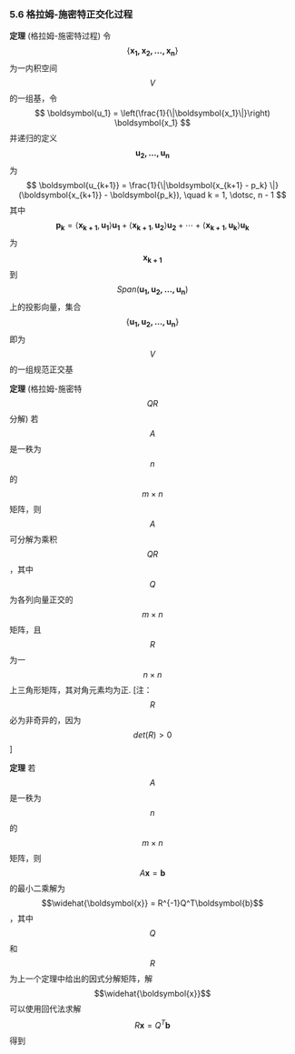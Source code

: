 ### 5.6 格拉姆-施密特正交化过程

**定理** (格拉姆-施密特过程) 令$$\{\boldsymbol{x_1, x_2, \dotsc, x_n}\}$$为一内积空间$$V$$的一组基，令
$$
\boldsymbol{u_1} = \left(\frac{1}{\|\boldsymbol{x_1}\|}\right) \boldsymbol{x_1}
$$并递归的定义$$\boldsymbol{u_2, \dotsc, u_n}$$为
$$
\boldsymbol{u_{k+1}} = \frac{1}{\|\boldsymbol{x_{k+1} - p_k} \|}(\boldsymbol{x_{k+1}} - \boldsymbol{p_k}), \quad k = 1, \dotsc, n - 1
$$其中
$$
\boldsymbol{p_k} = \langle \boldsymbol{x_{k+1}}, \boldsymbol{u_1}\rangle\boldsymbol{u_1} + \langle\boldsymbol{x_{k+1}}, \boldsymbol{u_2}\rangle\boldsymbol{u_2} + \dotsb + \langle\boldsymbol{x_{k+1}}, \boldsymbol{u_k}\rangle\boldsymbol{u_k}
$$为$$\boldsymbol{x_{k+1}}$$到$$Span(\boldsymbol{u_1, u_2, \dotsc, u_n})$$上的投影向量，集合
$$
\{\boldsymbol{u_1, u_2, \dotsc, u_n}\}
$$即为$$V$$的一组规范正交基


**定理** (格拉姆-施密特$$QR$$分解) 若$$A$$是一秩为$$n$$的$$m\times n$$矩阵，则$$A$$可分解为乘积$$QR$$，其中$$Q$$为各列向量正交的$$m\times n$$矩阵，且$$R$$为一$$n\times n$$上三角形矩阵，其对角元素均为正. [注：$$R$$必为非奇异的，因为$$det(R) \gt 0$$]

**定理** 若$$A$$是一秩为$$n$$的$$m\times n$$矩阵，则$$A\boldsymbol{x} = \boldsymbol{b}$$的最小二乘解为$$\widehat{\boldsymbol{x}} = R^{-1}Q^T\boldsymbol{b}$$，其中$$Q$$和$$R$$为上一个定理中给出的因式分解矩阵，解$$\widehat{\boldsymbol{x}}$$可以使用回代法求解$$R\boldsymbol{x} = Q^T\boldsymbol{b}$$得到




